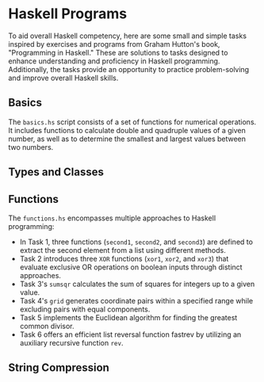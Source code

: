 # Haskell Programs

To aid overall Haskell competency, here are some small and simple tasks inspired by exercises and programs from Graham Hutton's book, "Programming in Haskell." These are solutions to tasks designed to enhance understanding and proficiency in Haskell programming. Additionally, the tasks provide an opportunity to practice problem-solving and improve overall Haskell skills.

## Basics
The ```basics.hs``` script consists of a set of functions for numerical operations. It includes functions to calculate double and quadruple values of a given number, as well as to determine the smallest and largest values between two numbers. 

## Types and Classes


## Functions
The ```functions.hs``` encompasses multiple approaches to Haskell programming:
- In Task 1, three functions (```second1```, ```second2```, and ```second3```) are defined to extract the second element from a list using different methods.
- Task 2 introduces three ```XOR``` functions (```xor1```, ```xor2```, and ```xor3```) that evaluate exclusive OR operations on boolean inputs through distinct approaches.
- Task 3's ```sumsqr``` calculates the sum of squares for integers up to a given value.
- Task 4's ```grid``` generates coordinate pairs within a specified range while excluding pairs with equal components.
- Task 5 implements the Euclidean algorithm for finding the greatest common divisor.
- Task 6 offers an efficient list reversal function fastrev by utilizing an auxiliary recursive function ```rev```.


## String Compression


